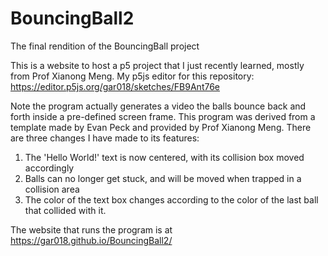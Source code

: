 # BouncingBall2
The final rendition of the BouncingBall project

This is a website to host a p5 project that I just recently learned, mostly from Prof Xianong Meng. My p5js editor for this repository: https://editor.p5js.org/gar018/sketches/FB9Ant76e

Note the program actually generates a video the balls bounce back and forth inside a pre-defined screen frame.
This program was derived from a template made by Evan Peck and provided by Prof Xianong Meng. There are three changes I have made to its features:
1. The 'Hello World!' text is now centered, with its collision box moved accordingly
2. Balls can no longer get stuck, and will be moved when trapped in a collision area
3. The color of the text box changes according to the color of the last ball that collided with it.

The website that runs the program is at https://gar018.github.io/BouncingBall2/
